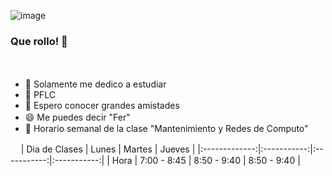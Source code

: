 ![image](https://user-images.githubusercontent.com/99674858/154787957-f672695b-fe35-4889-8484-210977db30a9.png)



### Que rollo! 👋
ㅤ
- 🔭 Solamente me dedico a estudiar
- 📌 PFLC
- 👯 Espero conocer grandes amistades
- 😄 Me puedes decir "Fer"
 ㅤ
- 📅 Horario semanal de la clase "Mantenimiento y Redes de Computo"

ㅤ
| Dia de Clases |    Lunes    |    Martes   |    Jueves   |
|:-------------:|:-----------:|:-----------:|:-----------:|
|     Hora      | 7:00 - 8:45 | 8:50 - 9:40 | 8:50 - 9:40 |
